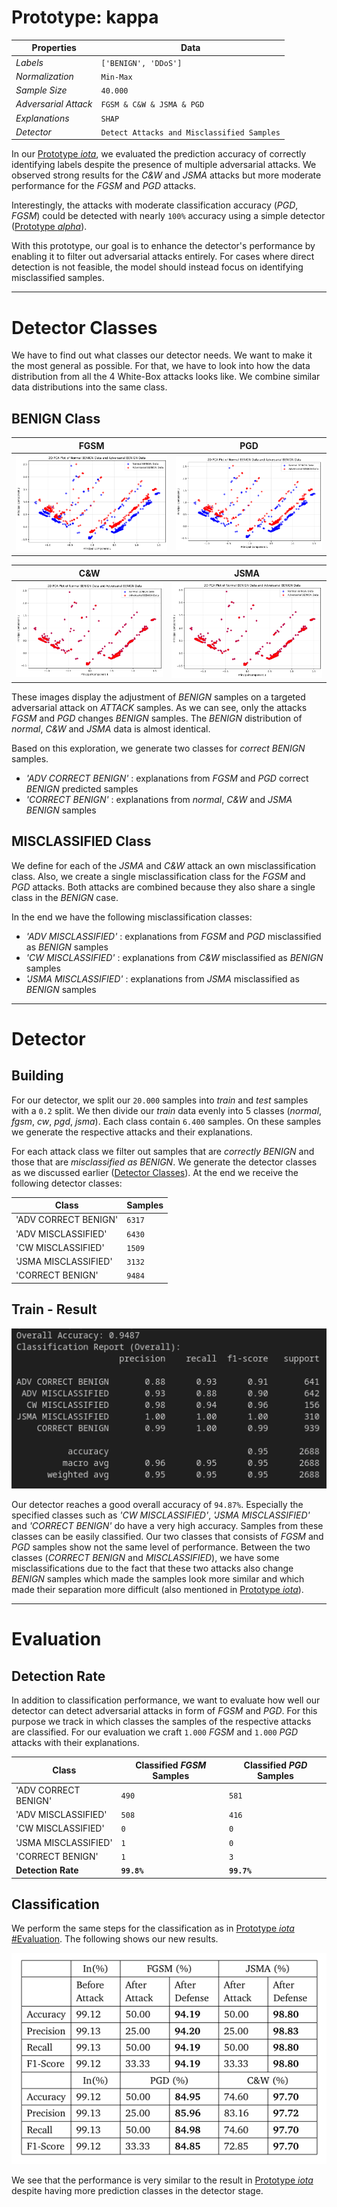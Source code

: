 # Prototype: kappa

| Properties      | Data    |
|---------------|-----------|
| *Labels* | `['BENIGN', 'DDoS']` |
| *Normalization* | `Min-Max` |
| *Sample Size* | `40.000`|
| *Adversarial Attack* | `FGSM & C&W & JSMA & PGD` |
| *Explanations* | `SHAP` |
| *Detector* | `Detect Attacks and Misclassified Samples` |


In our [Prototype *iota*](Prototype%20-%20iota.md), we evaluated the prediction accuracy of correctly identifying labels despite the presence of multiple adversarial attacks. We observed strong results for the *C&W* and *JSMA* attacks but more moderate performance for the *FGSM* and *PGD* attacks.

Interestingly, the attacks with moderate classification accuracy (*PGD*, *FGSM*) could be detected with nearly `100%` accuracy using a simple detector ([Prototype *alpha*](Prototype%20-%20alpha.md)).

With this prototype, our goal is to enhance the detector's performance by enabling it to filter out adversarial attacks entirely. For cases where direct detection is not feasible, the model should instead focus on identifying misclassified samples.

---
# Detector Classes

We have to find out what classes our detector needs. We want to make it the most general as possible. For that, we have to look into how the data distribution from all the 4 White-Box attacks looks like. We combine similar data distributions into the same class. 

## BENIGN Class

| **FGSM** | **PGD** |
| ------- | ------- |
| ![FGSM Data](images/kappa/fgsm_data.png) | ![PGD Data](images/kappa/pgd_data.png) |

| **C&W** | **JSMA** |
| ------- | ------- |
| ![C&W Data](images/kappa/cw_data.png) | ![JSMA Data](images/kappa/jsma_data.png) |

These images display the adjustment of *BENIGN* samples on a targeted adversarial attack on *ATTACK* samples. As we can see, only the attacks *FGSM* and *PGD* changes *BENIGN* samples. The *BENIGN* distribution of *normal*, *C&W* and *JSMA* data is almost identical.

Based on this exploration, we generate two classes for *correct BENIGN* samples.
- *'ADV CORRECT BENIGN'* : explanations from *FGSM* and *PGD* correct *BENIGN* predicted samples
- *'CORRECT BENIGN'* : explanations from *normal*, *C&W* and *JSMA* *BENIGN* samples


## MISCLASSIFIED Class

We define for each of the *JSMA* and *C&W* attack an own misclassification class. Also, we create a single misclassification class for the *FGSM* and *PGD* attacks. Both attacks are combined because they also share a single class in the *BENIGN* case. 

In the end we have the following misclassification classes:
- *'ADV MISCLASSIFIED'* : explanations from *FGSM* and *PGD* misclassified as *BENIGN* samples
- *'CW MISCLASSIFIED'* : explanations from *C&W* misclassified as *BENIGN* samples
- *'JSMA MISCLASSIFIED'* : explanations from *JSMA* misclassified as *BENIGN* samples


---
# Detector

## Building

For our detector, we split our `20.000` samples into *train* and *test* samples with a `0.2` split. We then divide our *train* data evenly into 5 classes (*normal*, *fgsm*, *cw*, *pgd*, *jsma*). Each class contain `6.400` samples. On these samples we generate the respective attacks and their explanations.  

For each attack class we filter out samples that are *correctly BENIGN* and those that are *misclassified as BENIGN*. We generate the detector classes as we discussed earlier ([Detector Classes](#detector-classes)). At the end we receive the following detector classes:

| **Class** | **Samples** |
| ------- | ------- |
| 'ADV CORRECT BENIGN' | `6317` |
| 'ADV MISCLASSIFIED' | `6430` |
| 'CW MISCLASSIFIED' | `1509`|
| 'JSMA MISCLASSIFIED' | `3132` |
| 'CORRECT BENIGN' | `9484` |

## Train - Result

![Detector Result](images/kappa/detector_result.png)

Our detector reaches a good overall accuracy of `94.87%`. Especially the specified classes such as *'CW MISCLASSIFIED'*, *'JSMA MISCLASSIFIED'* and *'CORRECT BENIGN'* do have a very high accuracy. Samples from these classes can be easily classified. Our two classes that consists of *FGSM* and *PGD* samples show not the same level of performance. Between the two classes (*CORRECT BENIGN* and *MISCLASSIFIED*), we have some misclassifications due to the fact that these two attacks also change *BENIGN* samples which made the samples look more similar and which made their separation more difficult (also mentioned in [Prototype *iota*](Prototype%20-%20iota.md)).


---
# Evaluation

## Detection Rate

In addition to classification performance, we want to evaluate how well our detector can detect adversarial attacks in form of *FGSM* and *PGD*. For this purpose we track in which classes the samples of the respective attacks are classified. For our evaluation we craft `1.000` *FGSM* and `1.000` *PGD* attacks with their explanations.


| **Class** | **Classified *FGSM* Samples** | **Classified *PGD* Samples** |
| --- | --- | --- |
| 'ADV CORRECT BENIGN' | `490` | `581` | 
| 'ADV MISCLASSIFIED'  | `508` | `416` |
| 'CW MISCLASSIFIED'   | `0`   | `0` |
| 'JSMA MISCLASSIFIED' | `1`   | `0` |
| 'CORRECT BENIGN'     | `1`   | `3` |
| **Detection Rate** | **`99.8%`** | **`99.7%`** |


## Classification

We perform the same steps for the classification as in [Prototype *iota* #Evaluation](Prototype%20-%20iota.md#Evaluation). The following shows our new results.

![Classification Results](images/kappa/classification_result.png)

We see that the performance is very similar to the result in [Prototype *iota*](Prototype%20-%20iota.md) despite having more prediction classes in the detector stage.
